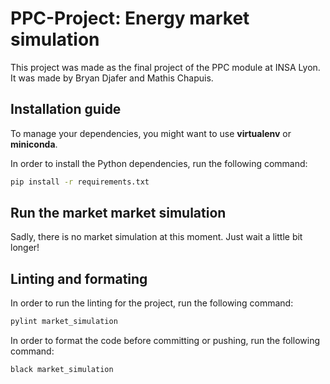 # PPC-Project: Energy market simulation

This project was made as the final project of the PPC module at INSA Lyon. It was made by Bryan Djafer and Mathis Chapuis.

## Installation guide

To manage your dependencies, you might want to use **virtualenv** or **miniconda**.

In order to install the Python dependencies, run the following command:

```bash
pip install -r requirements.txt
```

## Run the market market simulation

Sadly, there is no market simulation at this moment. Just wait a little bit longer!

## Linting and formating

In order to run the linting for the project, run the following command:

```bash
pylint market_simulation
```

In order to format the code before committing or pushing, run the following command:

```bash
black market_simulation
```

